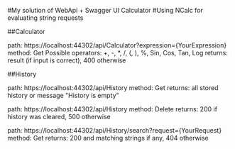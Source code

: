 #My solution of WebApi + Swagger UI Calculator
#Using NCalc for evaluating string requests

##Calculator

path: https://localhost:44302/api/Calculator?expression={YourExpression}
method: Get
Possible operators: +, -, *, /, (, ), %, Sin, Cos, Tan, Log 
returns: result (if input is correct), 400 otherwise



##History

path: https://localhost:44302/api/History
method: Get
returns: all stored history or message "History is empty"

path: https://localhost:44302/api/History
method: Delete
returns: 200 if history was cleared, 500 otherwise

path: https://localhost:44302/api/History/search?request={YourRequest}
method: Get
returns: 200 and matching strings if any, 404 otherwise

